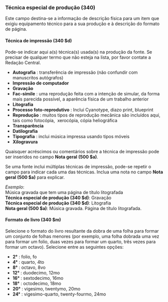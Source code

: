 ### **Técnica especial de produção (340)**

Este campo destina-se a informação de descrição física para um item que exigiu equipamento técnico para a sua produção e à descrição do formato de página.

#### **Técnica de impressão (340** **$d)** 

Pode-se indicar aqui a(s) técnica(s) usada(s) na produção da fonte. Se precisar de qualquer termo que não esteja na lista, por favor contate a Redação Central.

- **Autografia** : transferência de impressão (não confundir com manuscritos autógrafos)
- **Impressão de computador**
- **Gravação**
- **Fac-símile** : uma reprodução feita com a intenção de simular, da forma mais parecida possível, a aparência física de um trabalho anterior
- **Litografia**
- **Processo foto-reprodutivo** : Inclui Cyanotype, diazo print, blueprint
- **Reprodução** : muitos tipos de reprodução mecânica são incluídos aqui, tais como fotocópia,&nbsp; xerocópia, cópia heliográfica
- **Transparência**
- **Datilografia**
- **Tipografia** : inclui música impressa usando tipos móveis
- **Xilogravura**  

Quaisquer acréscimos ou comentários sobre a técnica de impressão pode ser inseridos no campo **Nota geral** **(500 $a)**.

Se uma fonte inclui múltiplas técnicas de impressão, pode-se repetir o campo para indicar cada uma das técnicas. Inclua uma nota no campo **Nota geral (500 $a)** para explicar.

_Exemplo_:  
Música gravada que tem uma página de título litografada  
**Técnica especial de produção (340 $d)**: Gravação  
**Técnica especial de produção (340 $d)**: Litografia  
**Nota geral (500 $a)**: Música gravada. Página de título litografada.

  

#### **Formato de livro (340 $m)**
Selecione o formato do livro resultante da dobra de uma folha para formar um conjunto de folhas menores (por exemplo, uma folha dobrada uma vez para formar um folio, duas vezes para formar um quarto, três vezes para formar um octavo). Selecione entre as seguintes opções:  

- **2°** : folio, fo  
- **4°** : quarto, 4to 
- **8°** : octavo, 8vo 
- **12°** : duodecimo, 12mo 
- **16°** : sextodecimo, 16mo 
- **18°** : octodecimo, 18mo 
- **20°** : vigesimo, twentymo, 20mo 
- **24°** : vigesimo-quarto, twenty-fourmo, 24mo